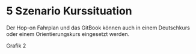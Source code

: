 # 5 Szenario Kurssituation

Der Hop-on Fahrplan und das GitBook können auch in einem Deutschkurs oder einem Orientierungskurs eingesetzt werden.



Grafik 2

